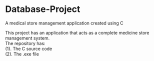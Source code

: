 # Database-Project
A medical store management application created using C

This project has an application that acts as a complete medicine store management system.<br>
The repository has: <br>
(1). The C source code <br>
(2). The .exe file <br>
